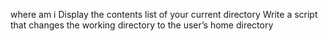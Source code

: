 where am i
Display the contents list of your current directory
Write a script that changes the working directory to the user’s home directory
